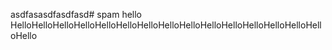 asdfasasdfasdfasd# spam
hello
HelloHelloHelloHelloHelloHelloHelloHelloHelloHelloHelloHelloHelloHelloHelloHello